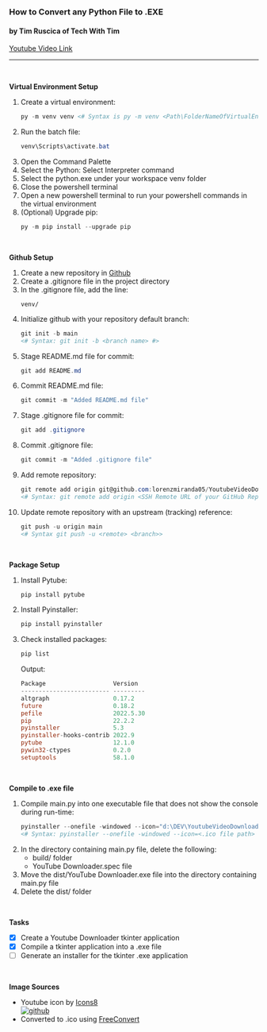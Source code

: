 ### **How to Convert any Python File to .EXE**
#### by Tim Ruscica of Tech With Tim

[Youtube Video Link][Tech With Tim]

---


<br  />

**Virtual Environment Setup**
1. Create a virtual environment:
    ```powershell
    py -m venv venv <# Syntax is py -m venv <Path\FolderNameOfVirtualEnvironment> #>
    ```
1. Run the batch file:
    ```powershell
    venv\Scripts\activate.bat
    ```
1. Open the Command Palette
1. Select the Python: Select Interpreter command
1. Select the python.exe under your workspace venv folder
1. Close the powershell terminal
1. Open a new powershell terminal to run your powershell commands in the virtual environment
1. (Optional) Upgrade pip:
    ```powershell
    py -m pip install --upgrade pip
    ```


<br  />

**Github Setup**
1. Create a new repository in [Github](https://github.com)
1. Create a .gitignore file in the project directory
1. In the .gitignore file, add the line:
    ```
    venv/
    ```
1. Initialize github with your repository default branch:
    ```powershell
    git init -b main
    <# Syntax: git init -b <branch name> #>
    ```
1. Stage README.md file for commit:
    ```powershell
    git add README.md
    ```
1. Commit README.md file:
    ```powershell
    git commit -m "Added README.md file"
    ```
1. Stage .gitignore file for commit:
    ```powershell
    git add .gitignore
    ```
1. Commit .gitignore file:
    ```powershell
    git commit -m "Added .gitignore file"
    ```
1. Add remote repository:
    ```powershell
    git remote add origin git@github.com:lorenzmiranda05/YoutubeVideoDownloader.git
    <# Syntax: git remote add origin <SSH Remote URL of your GitHub Repository> #>
    ```
1. Update remote repository with an upstream (tracking) reference:
    ```powershell
    git push -u origin main
    <# Syntax git push -u <remote> <branch>>
    ```


<br  />

**Package Setup**
1. Install Pytube:
    ```powershell
    pip install pytube
    ```
1. Install Pyinstaller:
    ```powershell
    pip install pyinstaller
    ```
1. Check installed packages:
    ```powershell
    pip list
    ```
    Output:
    ```powershell    
    Package                   Version
   ------------------------- ---------
    altgraph                  0.17.2
    future                    0.18.2
    pefile                    2022.5.30
    pip                       22.2.2
    pyinstaller               5.3
    pyinstaller-hooks-contrib 2022.9
    pytube                    12.1.0
    pywin32-ctypes            0.2.0
    setuptools                58.1.0
    ```


<br  />

**Compile to .exe file**
1. Compile main.py into one executable file that does not show the console during run-time:
    ```powershell
    pyinstaller --onefile -windowed --icon="d:\DEV\YoutubeVideoDownloader\Assets\Images\Youtube\icons8-youtube-60.ico" --name="YouTube Downloader" --version-file=FILE main.py
    <# Syntax: pyinstaller --onefile -windowed --icon=<.ico file path> --name=<.exe file name> <scriptName.py> #>
    ```
1. In the directory containing main.py file, delete the following:
    * build/ folder
    * YouTube Downloader.spec file
1. Move the dist/YouTube Downloader.exe file into the directory containing main.py file
1. Delete the dist/ folder

<br  />

**Tasks**
* [x] Create a Youtube Downloader tkinter application
* [x] Compile a tkinter application into a .exe file
* [ ] Generate an installer for the tkinter .exe application

<br  />

**Image Sources**
*  Youtube icon by [Icons8][Icons8]
    <br  />
    [![github](https://img.icons8.com/doodle/48/youtube-play--v2.png)][Youtube]
* Converted to .ico using [FreeConvert][FreeConvert]


<!-- Reusable and Invisible URL Definitions  -->
[Github]: https://github.com
[Youtube]: https://icons8.com/icon/szxM3fi4e37N/youtube
[Icons8]: https://icons8.com
[FreeConvert]: https://www.freeconvert.com/png-to-ico
[Tech With Tim]: https://www.youtube.com/watch?v=UZX5kH72Yx4